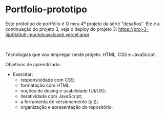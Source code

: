 # Portfolio-prototipo

Este prótotipo de portfólio é O meu 4º projeto da série "desafios". Ele é a continuação do projeto 3, veja o deploy do projeto 3: https://proj-3-5jp0ki0uh-murilolcavalcanti.vercel.app/

<br>

Tecnologias que vou empregar neste projeto: HTML, CSS e JavaScript.

Objetivos de aprendizado:

- Exercitar:
  - responsividade com CSS;
  - formatação com HTML;
  - noções de desing e usabilidade (UI/UX);
  - iteratividade com JavaScript;
  - a ferramenta de versionamento (git);
  - organização e apresentação do repositório.
